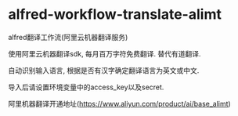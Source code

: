 # alfred-workflow-translate-alimt
alfred翻译工作流(阿里云机器翻译服务)

使用阿里云机器翻译sdk, 每月百万字符免费翻译. 替代有道翻译.

自动识别输入语言, 根据是否有汉字确定翻译语言为英文或中文.

导入后请设置环境变量中的access_key以及secret.

阿里机器翻译开通地址(https://www.aliyun.com/product/ai/base_alimt)
